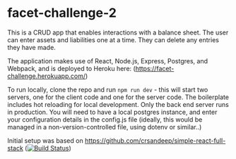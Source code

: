 # facet-challenge-2

This is a CRUD app that enables interactions with a balance sheet.  The user can enter assets and liabilities one at a time.  They can delete any entries they have made.

The application makes use of React, Node.js, Express, Postgres, and Webpack, and is deployed to Heroku here: (https://facet-challenge.herokuapp.com/)

To run locally, clone the repo and run `npm run dev` - this will start two servers, one for the client code and one for the server code.  The boilerplate includes hot reloading for local development.  Only the back end server runs in production.  You will need to have a local postgres instance, and enter your configuration details in the config.js file (ideally, this would be managed in a non-version-controlled file, using dotenv or similar..)

Initial setup was based on https://github.com/crsandeep/simple-react-full-stack
([![Build Status](https://travis-ci.org/crsandeep/simple-react-full-stack.svg?branch=master)](https://travis-ci.org/crsandeep/simple-react-full-stack))

